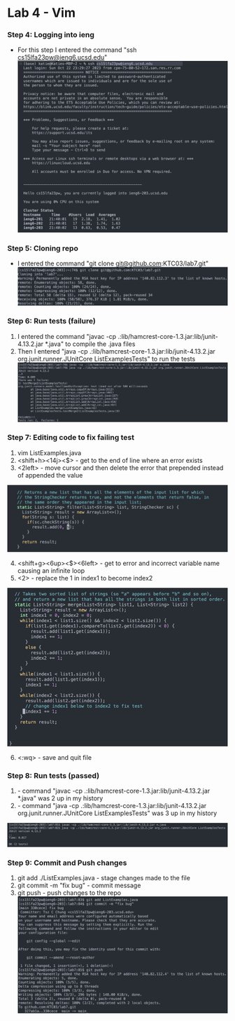 # Lab 4 - Vim

### Step 4: Logging into ieng
- For this step I entered the command "ssh cs15lfa23pw@ieng6.ucsd.edu"
![Image](step4.png)

### Step 5: Cloning repo
- I entered the command "git clone git@github.com:KTC03/lab7.git"
![Image](step5.png)

### Step 6: Run tests (failure)
1. I entered the command "javac -cp .:lib/hamcrest-core-1.3.jar:lib/junit-4.13.2.jar *.java" to compile the .java files
2. Then I entered "java -cp .:lib/hamcrest-core-1.3.jar:lib/junit-4.13.2.jar org.junit.runner.JUnitCore ListExamplesTests" to run the tests
![Image](step6.png)

### Step 7: Editing code to fix failing test
1. vim ListExamples.java
2. <shift+h><14j><$> - get to the end of line where an error exists
3. <2left> - move cursor and then delete the error that prepended instead of appended the value
   
![Image](step7.1.png)

4. <shift+g><6up><$><6left>  - get to error and incorrect variable name causing an infinite loop 
5. <r><2> - replace the 1 in index1 to become index2

![Image](step7.2.png)

6. <:wq> - save and quit file

### Step 8: Run tests (passed)
1. <up><up><enter> - command "javac -cp .:lib/hamcrest-core-1.3.jar:lib/junit-4.13.2.jar *.java" was 2 up in my history
2. <up><up><up><enter> - command "java -cp .:lib/hamcrest-core-1.3.jar:lib/junit-4.13.2.jar org.junit.runner.JUnitCore ListExamplesTests" was 3 up in my history

![Image](step8.png)

### Step 9: Commit and Push changes 
1. git add ./ListExamples.java - stage changes made to the file
2. git commit -m "fix bug" - commit message
3. git push - push changes to the repo
![Image](step9.png)
